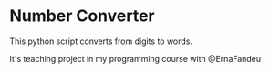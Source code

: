 # Number Converter

This python script converts from digits to words.

It's teaching project in my programming course with @ErnaFandeu


